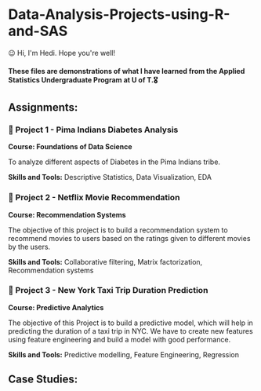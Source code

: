 # Data-Analysis-Projects-using-R-and-SAS

😉 Hi, I'm Hedi. Hope you're well!

#### These files are demonstrations of what I have learned from the Applied Statistics Undergraduate Program at U of T.🎖

## Assignments:

### 🍬 Project 1 - Pima Indians Diabetes Analysis

**Course: Foundations of Data Science**

To analyze different aspects of Diabetes in the Pima Indians tribe.

**Skills and Tools:**
Descriptive Statistics, Data Visualization, EDA


### 🍒 Project 2 - Netflix Movie Recommendation

**Course: Recommendation Systems**

The objective of this project is to build a recommendation system to recommend movies to users based on the ratings given to different movies by the users.

**Skills and Tools:**
Collaborative filtering, Matrix factorization, Recommendation systems


### 🍡 Project 3 - New York Taxi Trip Duration Prediction

**Course: Predictive Analytics**

The objective of this Project is to build a predictive model, which will help in predicting the duration of a taxi trip in NYC. We have to create new features using feature engineering and build a model with good performance.

**Skills and Tools:**
Predictive modelling, Feature Engineering, Regression

## Case Studies:
